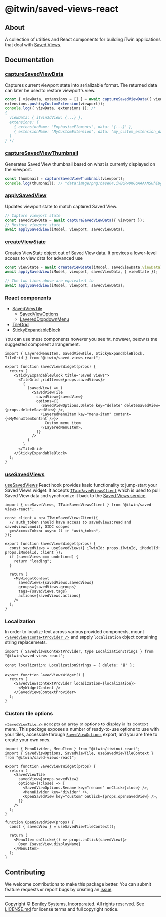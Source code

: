 # @itwin/saved-views-react

## About

A collection of utilities and React components for building iTwin applications that deal with [Saved Views](https://developer.bentley.com/apis/savedviews/overview/).

## Documentation

### [captureSavedViewData](./src/captureSavedViewData.ts)

Captures current viewport state into serializable format. The returned data can later be used to restore viewport's view.

```ts
const { viewData, extensions = [] } = await captureSavedViewData({ viewport });
extensions.push(myCustomExtension(viewport));
console.log({ viewData, extensions }); /*
{
  viewData: { itwin3dView: {...} },
  extensions: {
    { extensionName: "EmphasizeElements", data: "{...}" },
    { extensionName: "MyCustomExtension", data: "my_custom_extension_data" },
  }
} */
```

### [captureSavedViewThumbnail](./src/captureSavedViewThumbnail.ts)

Generates Saved View thumbnail based on what is currently displayed on the viewport.

```ts
const thumbnail = captureSavedViewThumbnail(viewport);
console.log(thumbnail); // "data:image/png;base64,iVBORw0KGoAAAANSUhEUg..."
```

### [applySavedView](./src/applySavedView.ts)

Updates viewport state to match captured Saved View.

```ts
// Capture viewport state
const savedViewData = await captureSavedViewData({ viewport });
// Restore viewport state
await applySavedView(iModel, viewport, savedViewData);
```

### [createViewState](./src/createViewState.ts)

Creates ViewState object out of Saved View data. It provides a lower-level access to view data for advanced use.

```ts
const viewState = await createViewState(iModel, savedViewData.viewData);
await applySavedView(iModel, viewport, savedViewData, { viewState });

// The two lines above are equivalent to
await applySavedView(iModel, viewport, savedViewData);
```

### React components

* [SavedViewTile](./src/SavedViewTile/SavedViewTile.tsx)
  * [SavedViewOptions](./src/SavedViewTile/SavedViewOptions.tsx)
  * [LayeredDropdownMenu](./src/LayeredDropdownMenu/LayeredDropdownMenu.tsx)
* [TileGrid](./src/TileGrid/TileGrid.tsx)
* [StickyExpandableBlock](./src/StickyExpandableBlock/StickyExpandableBlock.tsx)

You can use these components however you see fit, however, below is the suggested component arrangement.

```tsx
import { LayeredMenuItem, SavedViewTile, StickyExpandableBlock, TileGrid } from "@itwin/saved-views-react";

export function SavedViewsWidget(props) {
  return (
    <StickyExpandableBlock title="Saved Views">
      <TileGrid gridItems={props.savedViews}>
        {
          (savedView) => (
            <SavedViewTile
              savedView={savedView}
              options={[
                <SavedViewOptions.Delete key="delete" deleteSavedView={props.deleteSavedView} />,
                <LayeredMenuItem key="menu-item" content={<MyMenuItemContent />}>
                  Custom menu item
                </LayeredMenuItem>,
              ]}
            />
          )
        }
      </TileGrid>
    </StickyExpandableBlock>
  );
}
```

### [useSavedViews](./src/useSavedViews.tsx)

[useSavedViews](./src/useSavedViews.tsx) React hook provides basic functionality to jump-start your Saved Views widget. It accepts [`ITwinSavedViewsClient`](./src/SavedViewsClient/ITwinSavedViewsClient.ts) which is used to pull Saved View data and synchronize it back to the [Saved Views service](https://developer.bentley.com/apis/savedviews/overview/).

```tsx
import { useSavedViews, ITwinSavedViewsClient } from "@itwin/saved-views-react";

const client = new ITwinSavedViewsClient({
  // auth_token should have access to savedviews:read and savedviews:modify OIDC scopes
  getAccessToken: async () => "auth_token",
});

export function SavedViewsWidget(props) {
  const savedViews = useSavedViews({ iTwinId: props.iTwinId, iModelId: props.iModelId, client });
  if (savedViews === undefined) {
    return "loading";
  }

  return (
    <MyWidgetContent
      savedViews={savedViews.savedViews}
      groups={savedViews.groups}
      tags={savedViews.tags}
      actions={savedViews.actions}
    />
  );
}
```

### Localization

In order to localize text across various provided components, mount [`<SavedViewsContextProvider />`](./src/SavedViewsContext.tsx) and supply `localization` object containing string replacements.

```tsx
import { SavedViewsContextProvider, type LocalizationStrings } from "@itwin/saved-views-react";

const localization: LocalizationStrings = { delete: "🗑️" };

export function SavedViewsWidget() {
  return (
    <SavedViewsContextProvider localization={localization}>
      <MyWidgetContent />
    </SavedViewsContextProvider>
  );
}

```

### Custom tile options

[`<SavedViewTile />`](./src/SavedViewTile/SavedViewTile.tsx) accepts an array of options to display in its context menu. This package exposes a number of ready-to-use options to use with your tiles, accessible through [`SavedViewOptions`](./src/SavedViewTile//SavedViewOptions.tsx) export, and you are free to create your own ones.

```tsx
import { MenuDivider, MenuItem } from "@itwin/itwinui-react";
import { SavedViewOptions, SavedViewTile, useSavedViewTileContext } from "@itwin/saved-views-react";

export function SavedViewsWidget(props) {
  return (
    <SavedViewTile
      savedView={props.savedView}
      options={(close) => [
        <SavedViewOptions.Rename key="rename" onClick={close} />,
        <MenuDivider key="divider" />,
        <OpenSavedView key="custom" onClick={props.openSavedView} />,
      ]}
    />
  );
}

function OpenSavedView(props) {
  const { savedView } = useSavedViewTileContext();

  return (
    <MenuItem onClick={() => props.onClick(savedView)}>
      Open {savedView.displayName}
    </MenuItem>
  );
}
```

## Contributing

We welcome contributions to make this package better. You can submit feature requests or report bugs by creating an [issue](https://github.com/iTwin/saved-views/issues).

---

Copyright © Bentley Systems, Incorporated. All rights reserved. See [LICENSE.md](./LICENSE.md) for license terms and full copyright notice.
